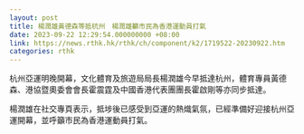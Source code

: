 ```yaml
---
layout: post
title: 楊潤雄黃德森等抵杭州　楊潤雄籲市民為香港運動員打氣
date: 2023-09-22 12:29:54.000000000 +08:00
link: https://news.rthk.hk/rthk/ch/component/k2/1719522-20230922.htm
categories: rthk
---
```


杭州亞運明晚開幕，文化體育及旅遊局局長楊潤雄今早抵達杭州，體育專員黃德森、港協暨奧委會會長霍震霆及中國香港代表團團長霍啟剛等亦同步抵達。

楊潤雄在社交專頁表示，抵埗後已感受到亞運的熱熾氣氛，已經準備好迎接杭州亞運開幕，並呼籲巿民為香港運動員打氣。
